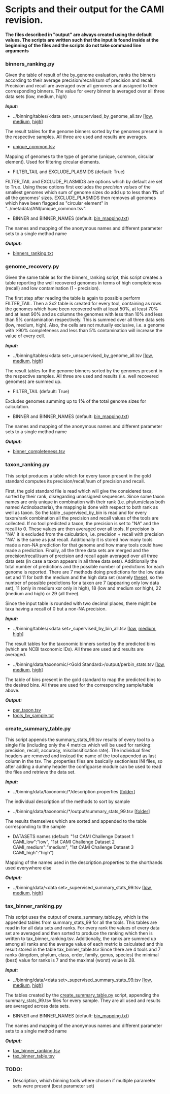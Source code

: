 # Scripts and their output for the CAMI revision. 


#### The files described in "output" are always created using the default values. The scripts are written such that the input is found inside at the beginning of the files and the scripts do not take command line arguments


### binners_ranking.py
Given the table of result of the by_genome evaluation, ranks the binners according to their average precision/recall/sum of precision and recall.
Precision and recall are averaged over all genomes and assigned to their corresponding binners. The value for every binner is averaged over all three data sets (low, medium, high)


***Input:***
* ../binning/tables/\<data set\>\_unsupervised\_by\_genome\_all.tsv \[[low](../binning/tables/low_unsupervised_by_genome_all.tsv), [medium](../binning/tables/medium_unsupervised_by_genome_all.tsv), [high](../binning/tables/high_unsupervised_by_genome_all.tsv)]

The result tables for the genome binners sorted by the genomes present in the respective samples. All three are used and results are averages.
* [unique_common.tsv](../metadata/ANI/unique_common.tsv)

Mapping of genomes to the type of genome (unique, common, circular element). Used for filtering circular elements.
* FILTER\_TAIL and EXCLUDE\_PLASMIDS (default: True)

FILTER\_TAIL and EXCLUDE\_PLASMIDS are options which by default are set to True. Using these options first excludes the *precision values* of the smallest genomes which sum of genome sizes do add up to less than **1%** of all the genomes' sizes.
EXCLUDE\_PLASMIDS then removes all genomes which have been flagged as "circular element" in "../metadata/ANI/unique\_common.tsv".
* BINNER and BINNER_NAMES (default: [bin\_mapping.txt](bin_mapping.txt))

The names and mapping of the anonymous names and different parameter sets to a single method name


***Output:***
* [binners\_ranking.txt](binners_ranking.txt)


### genome_recovery.py
Given the same table as for the binners\_ranking script, this script creates a table reporting the well recovered genomes in terms of high completeness (recall) and low contamination (1 - precision).

The first step after reading the table is again to possible perform FILTER_TAIL. Then a 3x2 table is created for every tool, containing as rows the genomes which have been recovered with
at least 50%, at least 70% and at least 90% and as columns the genomes with less than 10% and less than 5% contamination respectively. This is summed over all three data sets (low, medium, high).
Also, the cells are not mutually exclusive, i.e. a genome with >90% completeness and less than 5% contamination will increase the value of every cell.


***Input:***
* ../binning/tables/\<data set\>\_unsupervised\_by\_genome\_all.tsv \[[low](../binning/tables/low_unsupervised_by_genome_all.tsv), [medium](../binning/tables/medium_unsupervised_by_genome_all.tsv), [high](../binning/tables/high_unsupervised_by_genome_all.tsv)]

The result tables for the genome binners sorted by the genomes present in the respective samples. All three are used and results (i.e. well recovered genomes) are summed up.
* FILTER\_TAIL (default: True)

Excludes genomes summing up to **1%** of the total genome sizes for calculation.
* BINNER and BINNER\_NAMES (default: [bin\_mapping.txt](bin_mapping.txt))

The names and mapping of the anonymous names and different parameter sets to a single method name


***Output:***
* [binner\_completeness.tsv](binner_completeness.tsv)


### taxon_ranking.py
This script produces a table which for every taxon present in the gold standard computes its precision/recall/sum of precision and recall.

First, the gold standard file is read which will give the considered taxa, sorted by their rank, disregarding unassigned sequences. Since some taxon names are only unique in combination with their rank (i.e. phylum/class both named
Actinobacteria), the mapping is done with respect to both rank as well as taxon. So the table \_supervised\_by\_bin is read and for every taxon/rank combination all the precision and recall values of
the tools are collected. If no tool predicted a taxon, the precision is set to "NA" and the recall to 0. These values are then averaged over all tools. If precision is "NA" it is excluded from the calculation,
i.e. precision + recall with precision "NA" is the same as just recall. Additionally it is stored how many tools made a non-NA prediction for that genome and how many tools could have made a prediction.
Finally, all the three data sets are merged and the precision/recall/sum of precision and recall again averaged over all three data sets (in case a taxon appears in all three data sets). Additionally the
total number of predictions and the possible number of predictions for each genome is reported. There are 7 methods doing predictions for the low data set and 11 for both the medium and the high data set
(namely [these](tools_by_sample.txt)), so the number of possible predictions for a taxon are 7 (appearing only low data set), 11 (only in medium xor only in high), 18 (low and medium xor high), 22 (medium and high) or 29 (all three).

Since the input table is rounded with two decimal places, there might be taxa having a recall of 0 but a non-NA precision.


***Input:***
* ../binning/tables/\<data set\>\_supervised\_by\_bin\_all.tsv \[[low](../binning/tables/low_supervised_by_bin_all.tsv), [medium](../binning/tables/medium_supervised_by_bin_all.tsv), [high](../binning/tables/high_supervised_by_bin_all.tsv)]

The result tables for the taxonomic binners sorted by the predicted bins (which are NCBI taxonomic IDs). All three are used and results are averaged.
* ../binning/data/taxonomic/\<Gold Standard\>/output/perbin\_stats.tsv \[[low](../binning/data/taxonomic/determined_meitner_=_Gold_Standard_0/output/perbin_stats.tsv), [medium](../binning/data/taxonomic/adoring_lalande_=_Gold_Standard_1/output/perbin_stats.tsv), [high](../binning/data/taxonomic/adoring_lalande_=_Gold_Standard_0/output/perbin_stats.tsv)\]

The table of bins present in the gold standard to map the predicted bins to the desired bins. All three are used for the corresponding sample/table above.


***Output:***
* [per_taxon.tsv](per_taxon.tsv)
* [tools\_by\_sample.txt](tools_by_sample.txt)


### create\_summary\_table.py
This script appends the summary\_stats\_99.tsv results of every tool to a single file (including only the 4 metrics
which will be used for ranking: precision, recall, accuracy, misclassification rate). The individual files'
headers are removed and instead the name of the tool appended as last column in the tsv.
The .properties files are basically sectionless INI files, so after adding a dummy header the configparse module
can be used to read the files and retrieve the data set.


***Input:***
* ../binning/data/taxonomic/*/description.properties \[[folder](../binning/data/taxonomic)\]

The individual description of the methods to sort by sample
* ../binning/data/taxonomic/*/output/summary\_stats\_99.tsv \[[folder](../binning/data/taxonomic)\]

The results themselves which are sorted and appended to the table corresponding to the sample
* DATASETS names (default: "1st CAMI Challenge Dataset 1 CAMI_low":"low",
		"1st CAMI Challenge Dataset 2 CAMI_medium":"medium",
		"1st CAMI Challenge Dataset 3 CAMI_high":"high")

Mapping of the names used in the description.properties to the shorthands used everywhere else


***Output:***
* ../binning/data/\<data set\>\_supervised\_summary\_stats\_99.tsv \[[low](../binning/data/low_supervised_summary_stats_99.tsv), [medium](../binning/data/medium_supervised_summary_stats_99.tsv), [high](../binning/data/high_supervised_summary_stats_99.tsv)\]


### tax_binner_ranking.py
This script uses the output of create\_summary\_table.py, which is the appended tables from summary\_stats\_99 for all the tools.
This tables are read in for all data sets and ranks. For every rank the values of every data set are averaged and then sorted
to produce the ranking which then is written to tax\_binner\_ranking.tsv. Additionally, the ranks are summed up among all ranks
and the average value of each metric is calculated and this result stored in the table tax\_binner\_table.tsv
Since there are 4 tools and 7 ranks (kingdom, phylum, class, order, family, genus, species) the minimal (best) value for ranks is 7 and
the maximal (worst) value is 28.


***Input:***
* ../binning/data/\<data set\>\_supervised\_summary\_stats\_99.tsv \[[low](../binning/data/low_supervised_summary_stats_99.tsv), [medium](../binning/data/medium_supervised_summary_stats_99.tsv), [high](../binning/data/high_supervised_summary_stats_99.tsv)\]

The tables created by the [create\_summary\_table.py](create_summary_table.py) script, appending the summary\_stats\_99.tsv files for every sample. They are all used and results are averaged across data sets.
* BINNER and BINNER\_NAMES (default: [bin\_mapping.txt](bin_mapping.txt))

The names and mapping of the anonymous names and different parameter sets to a single method name


***Output:***
* [tax\_binner\_ranking.tsv](tax_binner_ranking.tsv)
* [tax\_binner\_table.tsv](tax_binner_table.tsv)


### TODO:
* Description, which binning tools where chosen if multiple parameter sets were present (best parameter set)

